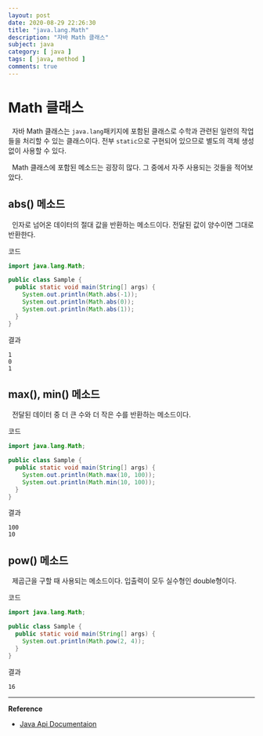 ```yaml
---
layout: post
date: 2020-08-29 22:26:30
title: "java.lang.Math"
description: "자바 Math 클래스"
subject: java
category: [ java ]
tags: [ java, method ]
comments: true
---
```


# Math 클래스

&nbsp; 자바 Math 클래스는 `java.lang`패키지에 포함된 클래스로 수학과 관련된 일련의 작업들을 처리할 수 있는 클래스이다. 전부 `static`으로 구현되어 있으므로 별도의 객체 생성없이 사용할 수 있다.

&nbsp; Math 클래스에 포함된 메소드는 굉장히 많다. 그 중에서 자주 사용되는 것들을 적어보았다.

## abs() 메소드

&nbsp; 인자로 넘어온 데이터의 절대 값을 반환하는 메소드이다. 전달된 값이 양수이면 그대로 반환한다.

코드

```java
import java.lang.Math;

public class Sample {
  public static void main(String[] args) {
    System.out.println(Math.abs(-1));
    System.out.println(Math.abs(0));
    System.out.println(Math.abs(1));
  }
}
```

결과

```
1
0
1
```

## max(), min() 메소드

&nbsp; 전달된 데이터 중 더 큰 수와 더 작은 수를 반환하는 메소드이다.

코드

```java
import java.lang.Math;

public class Sample {
  public static void main(String[] args) {
    System.out.println(Math.max(10, 100));
    System.out.println(Math.min(10, 100));
  }
}
```

결과

```
100
10
```

## pow() 메소드

&nbsp; 제곱근을 구할 때 사용되는 메소드이다. 입출력이 모두 실수형인 double형이다.

코드

```java
import java.lang.Math;

public class Sample {
  public static void main(String[] args) {
    System.out.println(Math.pow(2, 4));
  }
}
```

결과

```
16
```

---
**Reference**
+ [Java Api Documentaion](https://docs.oracle.com/javase/8/docs/api/)
